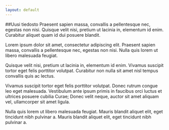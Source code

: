 ```yaml
---
layout: default
---
```

##Uusi tiedosto
Praesent sapien massa, convallis a pellentesque nec, egestas non nisi. Quisque velit nisi, pretium ut lacinia in, elementum id enim. Curabitur aliquet quam id dui posuere blandit.

Lorem ipsum dolor sit amet, consectetur adipiscing elit. Praesent sapien massa, convallis a pellentesque nec, egestas non nisi. Nulla quis lorem ut libero malesuada feugiat.

Quisque velit nisi, pretium ut lacinia in, elementum id enim. Vivamus suscipit tortor eget felis porttitor volutpat. Curabitur non nulla sit amet nisl tempus convallis quis ac lectus.

Vivamus suscipit tortor eget felis porttitor volutpat. Donec rutrum congue leo eget malesuada. Vestibulum ante ipsum primis in faucibus orci luctus et ultrices posuere cubilia Curae; Donec velit neque, auctor sit amet aliquam vel, ullamcorper sit amet ligula.

Nulla quis lorem ut libero malesuada feugiat. Mauris blandit aliquet elit, eget tincidunt nibh pulvinar a. Mauris blandit aliquet elit, eget tincidunt nibh pulvinar a.
